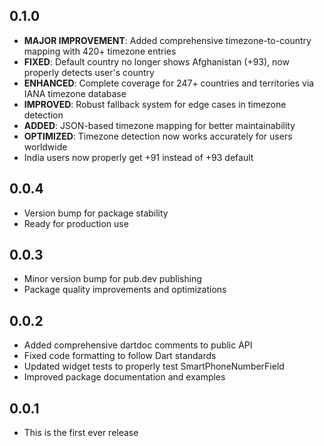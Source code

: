 ## 0.1.0

* **MAJOR IMPROVEMENT**: Added comprehensive timezone-to-country mapping with 420+ timezone entries
* **FIXED**: Default country no longer shows Afghanistan (+93), now properly detects user's country
* **ENHANCED**: Complete coverage for 247+ countries and territories via IANA timezone database
* **IMPROVED**: Robust fallback system for edge cases in timezone detection
* **ADDED**: JSON-based timezone mapping for better maintainability
* **OPTIMIZED**: Timezone detection now works accurately for users worldwide
* India users now properly get +91 instead of +93 default

## 0.0.4

* Version bump for package stability
* Ready for production use

## 0.0.3

* Minor version bump for pub.dev publishing
* Package quality improvements and optimizations

## 0.0.2

* Added comprehensive dartdoc comments to public API
* Fixed code formatting to follow Dart standards  
* Updated widget tests to properly test SmartPhoneNumberField
* Improved package documentation and examples

## 0.0.1

* This is the first ever release
